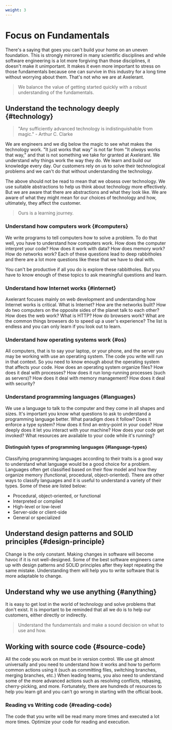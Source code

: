 ```yaml
---
weight: 3
---
```


# Focus on Fundamentals

There's a saying that goes you can't build your home on an uneven foundation. This is strongly mirrored in many scientific disciplines and while software engineering is a lot more forgiving than those disciplines, it doesn't make it unimportant. It makes it even more important to stress on those fundamentals because one can survive in this industry for a long time without worrying about them. That's not who we are at Axelerant.

> We balance the value of getting started quickly with a robust understanding of the fundamentals.

## Understand the technology deeply {#technology}

> "Any sufficiently advanced technology is indistinguishable from magic." - Arthur C. Clarke

We are engineers and we dig below the magic to see what makes the technology work. "It just works that way" is not far from "It _always_ works that way," and that is not something we take for granted at Axelerant. We understand why things work the way they do. We learn and build our knowledge every day. Our customers rely on us to solve their technological problems and we can't do that without understanding the technology.

The above should not be read to mean that we obsess over technology. We use suitable abstractions to help us think about technology more effectively. But we are aware that there are abstractions and what they look like. We are aware of what they might mean for our choices of technology and how, ultimately, they affect the customer.

> Ours is a learning journey.

### Understand how computers work {#computers}

We write programs to tell computers how to solve a problem. To do that well, you have to understand how computers work. How does the computer interpret your code? How does it work with data? How does memory work? How do networks work? Each of these questions lead to deep rabbitholes and there are a lot more questions like these that we have to deal with.

You can't be productive if all you do is explore these rabbitholes. But you have to know enough of these topics to ask meaningful questions and learn.

### Understand how Internet works {#internet}

Axelerant focuses mainly on web development and understanding how Internet works is critical. What is Internet? How are the networks built? How do two computers on the opposite sides of the planet talk to each other? How does the web work? What is HTTP? How do browsers work? What are the common things browsers do to speed up a user's experience? The list is endless and you can only learn if you look out to learn.

### Understand how operating systems work {#os}

All computers, that is to say your laptop, or your phone, and the server you may be working with use an operating system. The code you write will run in that context. So you need to know enough about the operating system that affects your code. How does an operating system organize files? How does it deal with processes? How does it run long-running processes (such as servers)? How does it deal with memory management? How does it deal with security?

### Understand programming languages {#languages}

We use a language to talk to the computer and they come in all shapes and sizes. It's important you know what questions to ask to understand a programming language better. What paradigm does it follow? Does it enforce a type system? How does it find an entry-point in your code? How deeply does it let you interact with your machine? How does your code get invoked? What resources are available to your code while it's running?

#### Distinguish types of programming languages {#language-types}

Classifying programming languages according to their traits is a good way to understand what language would be a good choice for a problem. Languages often get classified based on their flow model and how they organize memory (functional, procedural, object-oriented). There are other ways to classify languages and it is useful to understand a variety of their types. Some of these are listed below:

- Procedural, object-oriented, or functional
- Interpreted or compiled
- High-level or low-level
- Server-side or client-side
- General or specialized

## Understand design patterns and SOLID principles {#design-principle}

Change is the only constant. Making changes in software will become havoc if it is not well-designed. Some of the best software engineers came up with design patterns and SOLID principles after they kept repeating the same mistake. Understanding them will help you to write software that is more adaptable to change.

## Understand why we use anything {#anything}

It is easy to get lost in the world of technology and solve problems that don't exist. It is important to be reminded that all we do is to help our customers, either directly or indirectly.

> Understand the fundamentals and make a sound decision on what to use and how.

## Working with source code {#source-code}

All the code you work on must be in version control. We use git almost universally and you need to understand how it works and how to perform common actions using it (such as committing files, switching branches, merging branches, etc.) When leading teams, you also need to understand some of the more advanced actions such as resolving conflicts, rebasing, cherry-picking, and more. Fortunately, there are hundreds of resources to help you learn git and you can't go wrong in starting with the official book.

### Reading vs Writing code {#reading-code}

The code that you write will be read many more times and executed a lot more times. Optimize your code for reading and execution.
